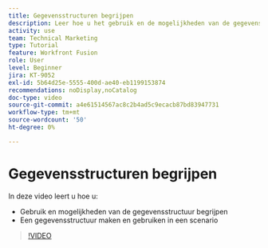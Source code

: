 ```yaml
---
title: Gegevensstructuren begrijpen
description: Leer hoe u het gebruik en de mogelijkheden van de gegevensstructuur begrijpt en een gegevensstructuur binnen een scenario maakt en gebruikt, allemaal in [!DNL Adobe Workfront Fusion].
activity: use
team: Technical Marketing
type: Tutorial
feature: Workfront Fusion
role: User
level: Beginner
jira: KT-9052
exl-id: 5b64d25e-5555-400d-ae40-eb1199153874
recommendations: noDisplay,noCatalog
doc-type: video
source-git-commit: a4e61514567ac8c2b4ad5c9ecacb87bd83947731
workflow-type: tm+mt
source-wordcount: '50'
ht-degree: 0%

---
```


# Gegevensstructuren begrijpen

In deze video leert u hoe u:

* Gebruik en mogelijkheden van de gegevensstructuur begrijpen
* Een gegevensstructuur maken en gebruiken in een scenario

>[!VIDEO](https://video.tv.adobe.com/v/335293/?quality=12&learn=on)
